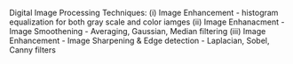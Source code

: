 Digital Image Processing Techniques:
(i) Image Enhancement - histogram equalization for both gray scale and color iamges
(ii) Image Enhanacment - Image Smoothening - Averaging, Gaussian, Median filtering
(iii) Image Enhancement - Image Sharpening & Edge detection - Laplacian, Sobel, Canny filters
